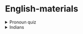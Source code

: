 # English-materials

<details>


<summary> Pronoun quiz </summary>

Dad said _____ can watch a movie after dinner. (Hint: A group including you)
Anna invited _____ to her birthday party. (Hint: Refers to you and others)
Peter and Lucy are outside. Do you see _____?
If _____ work hard, they will finish the project on time.
Our friends are waiting for _____. We need to hurry!
_____ always go to the beach in summer. (Hint: Talking about your family or group)
Please tell _____ to be quiet. (Hint: Refers to some noisy people)
Sarah gave _____ some apples from her tree. (Hint: Refers to your group)
Do you think _____ will come to the party? (Hint: Talking about other people)
The coach told _____ to practice more. (Hint: A group including you)
  
</details>

<details>

<summary> Indians </summary>

The name "Passion Fruit" comes from the Christian missionaries who encountered the fruit in South America in the 16th century. They believed the plant’s unique flower symbolized the "Passion of Christ", referring to the final period of Jesus' life, including his crucifixion.

Here’s how they interpreted the flower’s parts:

1. The tendrils of the plant represented the whips used during the flagellation of Christ.


2. The ten petals and sepals were seen as the 10 apostles (excluding Judas and Peter, who betrayed and denied Christ, respectively).


3. The corona (the ring of filaments) symbolized the crown of thorns placed on Jesus' head.


4. The five stamens were said to represent the five wounds Jesus suffered on the cross.


5. The three stigma were thought to symbolize the three nails used in the crucifixion.



Because of this symbolism, missionaries named the fruit “passion fruit” after the Passion of Christ. This name has persisted, although in its natural habitat, it's also known by other names.


  
</details>
